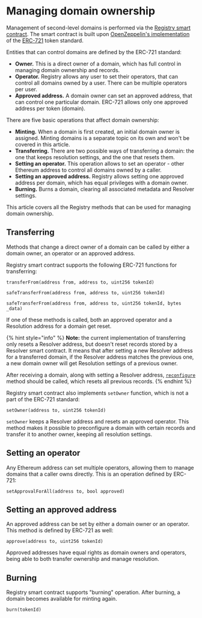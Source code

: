 # Managing domain ownership

Management of second-level domains is performed via the [Registry smart contract](https://github.com/unstoppabledomains/dot-crypto/blob/master/contracts/Registry.sol). The smart contract is built upon [OpenZeppelin's implementation](https://docs.openzeppelin.com/contracts/2.x/api/token/erc721#ERC721Burnable) of the [ERC-721](https://github.com/ethereum/EIPs/blob/master/EIPS/eip-721.md) token standard.

Entities that can control domains are defined by the ERC-721 standard:

* **Owner.** This is a direct owner of a domain, which has full control in managing domain ownership and records.
* **Operator.** Registry allows any user to set their operators, that can control all domains owned by a user. There can be multiple operators per user.
* **Approved address.** A domain owner can set an approved address, that can control one particular domain. ERC-721 allows only one approved address per token (domain).

There are five basic operations that affect domain ownership:

* **Minting.** When a domain is first created, an initial domain owner is assigned. Minting domains is a separate topic on its own and won't be covered in this article.
* **Transferring.** There are two possible ways of transferring a domain: the one that keeps resolution settings, and the one that resets them.
* **Setting an operator.** This operation allows to set an operator - other Ethereum address to control all domains owned by a caller.
* **Setting an approved address.** Registry allows setting one approved address per domain, which has equal privileges with a domain owner.
* **Burning.** Burns a domain, clearing all associated metadata and Resolver settings.

This article covers all the Registry methods that can be used for managing domain ownership.

## Transferring

Methods that change a direct owner of a domain can be called by either a domain owner, an operator or an approved address.

Registry smart contract supports the following ERC-721 functions for transferring:

```sol
transferFrom(address from, address to, uint256 tokenId)

safeTransferFrom(address from, address to, uint256 tokenId)

safeTransferFrom(address from, address to, uint256 tokenId, bytes _data)
```

If one of these methods is called, both an approved operator and a Resolution address for a domain get reset.

{% hint style="info" %}
**Note:** the current implementation of transferring only resets a Resolver address, but doesn't reset records stored by a Resolver smart contract. It means that after setting a new Resolver address for a transferred domain, if the Resolver address matches the previous one, a new domain owner will get Resolution settings of a previous owner.

After receiving a domain, along with setting a Resolver address, [`reconfigure`](https://github.com/unstoppabledomains/dot-crypto/blob/master/contracts/Resolver.sol) method should be called, which resets all previous records.
{% endhint %}

Registry smart contract also implements `setOwner` function, which is not a part of the ERC-721 standard:

```sol
setOwner(address to, uint256 tokenId)
```

`setOwner` keeps a Resolver address and resets an approved operator. This method makes it possible to preconfigure a domain with certain records and transfer it to another owner, keeping all resolution settings.

## Setting an operator

Any Ethereum address can set multiple operators, allowing them to manage domains that a caller owns directly. This is an operation defined by ERC-721:

```sol
setApprovalForAll(address to, bool approved)
```

## Setting an approved address

An approved address can be set by either a domain owner or an operator. This method is defined by ERC-721 as well:

```sol
approve(address to, uint256 tokenId)
```

Approved addresses have equal rights as domain owners and operators, being able to both transfer ownership and manage resolution.

## Burning

Registry smart contract supports "burning" operation. After burning, a domain becomes available for minting again.

```sol
burn(tokenId)
```
